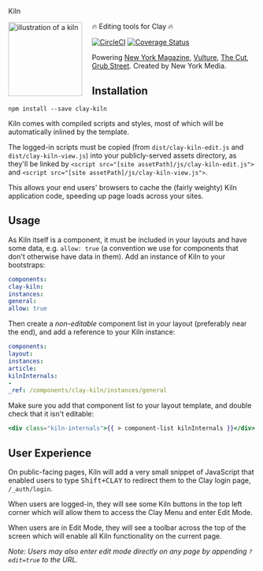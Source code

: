#
Kiln

<img src="http://i.imgur.com/RleQNNh.png?1" alt="illustration of a kiln" style="float: left;width: 150px;padding-right: 20px;" />

🔥 Editing tools for Clay 🔥

[![CircleCI](https://circleci.com/gh/clay/clay-kiln.svg?style=svg)](https://circleci.com/gh/clay/clay-kiln) [![Coverage Status](https://coveralls.io/repos/nymag/clay-kiln/badge.svg?branch=master&service=github&t=C3xeVy)](https://coveralls.io/github/nymag/clay-kiln?branch=master)

Powering [New York Magazine](http://nymag.com/), [Vulture](http://www.vulture.com/), [The Cut](http://www,thecut.com/), [Grub Street](http://www.grubstreet.com/).
Created by New York Media.

## Installation

```
npm install --save clay-kiln
```

Kiln comes with compiled scripts and styles, most of which will be automatically inlined by the template.

The logged-in scripts must be copied (from `dist/clay-kiln-edit.js` and `dist/clay-kiln-view.js`) into your publicly-served assets directory, as they'll be linked by `<script src="[site assetPath]/js/clay-kiln-edit.js">` and `<script src="[site assetPath]/js/clay-kiln-view.js">`.

This allows your end users' browsers to cache the (fairly weighty) Kiln application code, speeding up page loads across your sites.

## Usage

As Kiln itself is a component, it must be included in your layouts and have some data, e.g. `allow: true` (a convention we use for components that don't otherwise have data in them). Add an instance of Kiln to your bootstraps:

```yaml
components:
clay-kiln:
instances:
general:
allow: true
```

Then create a _non-editable_ component list in your layout (preferably near the end), and add a reference to your Kiln instance:

```yaml
components:
layout:
instances:
article:
kilnInternals:
-
_ref: /components/clay-kiln/instances/general
```

Make sure you add that component list to your layout template, and double check that it isn't editable:

```handlebars
<div class="kiln-internals">{{ > component-list kilnInternals }}</div>
```

## User Experience

On public-facing pages, Kiln will add a very small snippet of JavaScript that enabled users to type <kbd>Shift+CLAY</kbd> to redirect them to the Clay login page, `/_auth/login`.

When users are logged-in, they will see some Kiln buttons in the top left corner which will allow them to access the Clay Menu and enter Edit Mode.

When users are in Edit Mode, they will see a toolbar across the top of the screen which will enable all Kiln functionality on the current page.

_Note: Users may also enter edit mode directly on any page by appending `?edit=true` to the URL._
